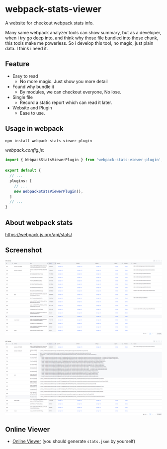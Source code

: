 # webpack-stats-viewer

A website for checkout webpack stats info.

Many same webpack analyzer tools can show summary, but as a developer, when i try go deep into, and think why those file bundled into those chunk, this tools make me powerless. So i develop this tool, no magic, just plain data. I think i need it.


## Feature

- Easy to read
  - No more magic. Just show you more detail
- Found why bundle it
  - By modules, we can checkout everyone, No lose.
- Single file
  - Record a static report which can read it later.
- Website and Plugin
  - Ease to use.
  
## Usage in webpack

```bash
npm install webpack-stats-viewer-plugin
```

*webpack.config.js*:
```ts
import { WebpackStatsViewerPlugin } from 'webpack-stats-viewer-plugin';

export default {
  // ...
  plugins: [
    // ...
    new WebpackStatsViewerPlugin(),
  ]
  // ...
}
```

## About webpack stats

https://webpack.js.org/api/stats/

## Screenshot

![](./docs/screenshot.png)

![](./docs/screenshot2.png)

## Online Viewer

- [Online Viewer](https://webpack-stats-viewer.moonrailgun.com/) (you should generate `stats.json` by yourself)
